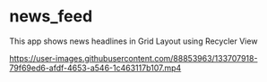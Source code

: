 # news_feed
This app shows news headlines in Grid Layout using Recycler View


https://user-images.githubusercontent.com/88853963/133707918-79f69ed6-afdf-4653-a546-1c463117b107.mp4

